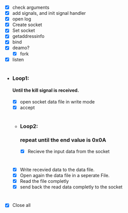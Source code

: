 

* [x] check arguments
* [x] add signals, and init signal handler
* [x] open log
* [x] Create socket
* [x] Set socket
* [x] getaddressinfo
* [x] bind
* [x] deamo?
  * [x] fork
* [x] listen
 #
* ### Loop1:
  #### Until the kill signal is received.
  * [x] open socket data file in write mode
  * [x] accept
  #
  * ### Loop2:
    ### repeat until the end value is 0x0A
    * [x] Recieve the input data from the socket
    #
  * [x] Write recevied data to the data file.
  * [x] Open again the data file in a seperate File.
  * [x] Read the file completly
  * [x] send back the read data completly to the socket
#
* [x] Close all
